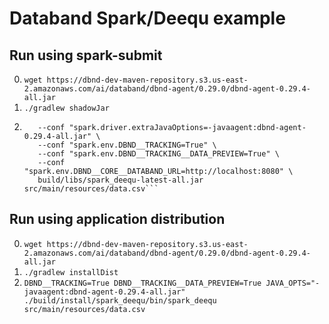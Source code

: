 # Databand Spark/Deequ example

## Run using spark-submit

0. `wget https://dbnd-dev-maven-repository.s3.us-east-2.amazonaws.com/ai/databand/dbnd-agent/0.29.0/dbnd-agent-0.29.4-all.jar`
1. `./gradlew shadowJar`
2. ```spark-submit \
      --conf "spark.driver.extraJavaOptions=-javaagent:dbnd-agent-0.29.4-all.jar" \
      --conf "spark.env.DBND__TRACKING=True" \
      --conf "spark.env.DBND__TRACKING__DATA_PREVIEW=True" \
      --conf "spark.env.DBND__CORE__DATABAND_URL=http://localhost:8080" \
      build/libs/spark_deequ-latest-all.jar src/main/resources/data.csv```

## Run using application distribution

0. `wget https://dbnd-dev-maven-repository.s3.us-east-2.amazonaws.com/ai/databand/dbnd-agent/0.29.0/dbnd-agent-0.29.4-all.jar`
1. `./gradlew installDist`
2. `DBND__TRACKING=True DBND__TRACKING__DATA_PREVIEW=True JAVA_OPTS="-javaagent:dbnd-agent-0.29.4-all.jar" ./build/install/spark_deequ/bin/spark_deequ src/main/resources/data.csv`
